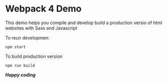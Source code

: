# Webpack 4 Demo

This demo helps you compile and develop
build a production versio of html websites with Sass and Javascript

To reun developmen:

`npm start`

To build production version

`npm run build`

**_Happy coding_**
